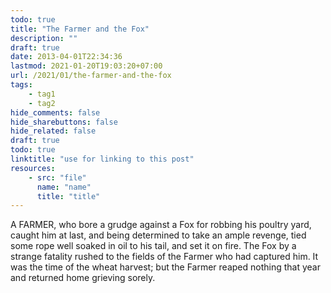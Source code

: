```yaml
---
todo: true
title: "The Farmer and the Fox"
description: ""
draft: true
date: 2013-04-01T22:34:36
lastmod: 2021-01-20T19:03:20+07:00
url: /2021/01/the-farmer-and-the-fox
tags:
    - tag1
    - tag2
hide_comments: false
hide_sharebuttons: false
hide_related: false
draft: true
todo: true
linktitle: "use for linking to this post"
resources:
    - src: "file"
      name: "name"
      title: "title"
---
```


A FARMER, who bore a grudge against a Fox for robbing his poultry yard, caught him at last, and being determined to take an ample revenge, tied some rope well soaked in oil to his tail, and set it on fire. The Fox by a strange fatality rushed to the fields of the Farmer who had captured him. It was the time of the wheat harvest; but the Farmer reaped nothing that year and returned home grieving sorely.
